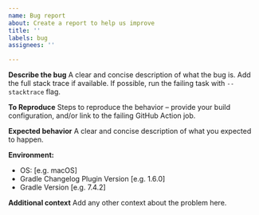 ```yaml
---
name: Bug report
about: Create a report to help us improve
title: ''
labels: bug
assignees: ''

---
```


**Describe the bug**
A clear and concise description of what the bug is.
Add the full stack trace if available.
If possible, run the failing task with `--stacktrace` flag.

**To Reproduce**
Steps to reproduce the behavior – provide your build configuration, and/or link to the failing GitHub Action job.

**Expected behavior**
A clear and concise description of what you expected to happen.

**Environment:**
- OS: [e.g. macOS]
- Gradle Changelog Plugin Version [e.g. 1.6.0]
- Gradle Version [e.g. 7.4.2]

**Additional context**
Add any other context about the problem here.

